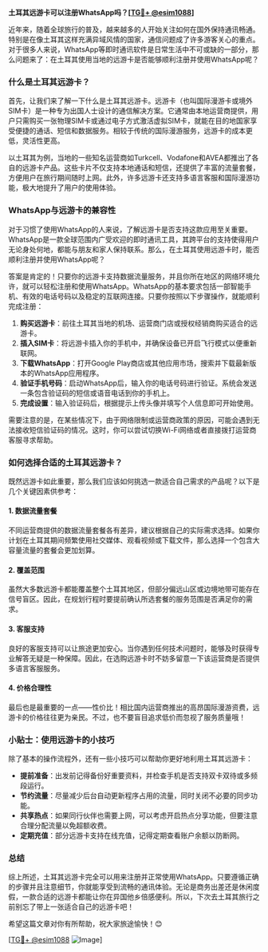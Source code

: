 **土耳其远游卡可以注册WhatsApp吗？[[TG💪+ @esim1088](https://t.me/s/esim1088)]**

近年来，随着全球旅行的普及，越来越多的人开始关注如何在国外保持通讯畅通。特别是在像土耳其这样充满异域风情的国家，通信问题成了许多游客关心的重点。对于很多人来说，WhatsApp等即时通讯软件是日常生活中不可或缺的一部分，那么问题来了：在土耳其使用当地的远游卡是否能够顺利注册并使用WhatsApp呢？

### 什么是土耳其远游卡？

首先，让我们来了解一下什么是土耳其远游卡。远游卡（也叫国际漫游卡或境外SIM卡）是一种专为出国人士设计的通信解决方案。它通常由本地运营商提供，用户只需购买一张物理SIM卡或通过电子方式激活虚拟SIM卡，就能在目的地国家享受便捷的通话、短信和数据服务。相较于传统的国际漫游服务，远游卡的成本更低，灵活性更高。

以土耳其为例，当地的一些知名运营商如Turkcell、Vodafone和AVEA都推出了各自的远游卡产品。这些卡片不仅支持本地通话和短信，还提供了丰富的流量套餐，方便用户在旅行期间随时上网。此外，许多远游卡还支持多语言客服和国际漫游功能，极大地提升了用户的使用体验。

### WhatsApp与远游卡的兼容性

对于习惯了使用WhatsApp的人来说，了解远游卡是否支持这款应用至关重要。WhatsApp是一款全球范围内广受欢迎的即时通讯工具，其跨平台的支持使得用户无论身处何地，都能与朋友和家人保持联系。那么，在土耳其使用远游卡时，能否顺利注册并使用WhatsApp呢？

答案是肯定的！只要你的远游卡支持数据流量服务，并且你所在地区的网络环境允许，就可以轻松注册和使用WhatsApp。WhatsApp的基本要求包括一部智能手机、有效的电话号码以及稳定的互联网连接。只要你按照以下步骤操作，就能顺利完成注册：

1. **购买远游卡**：前往土耳其当地的机场、运营商门店或授权经销商购买适合的远游卡。
2. **插入SIM卡**：将远游卡插入你的手机中，并确保设备已开启飞行模式以便重新联网。
3. **下载WhatsApp**：打开Google Play商店或其他应用市场，搜索并下载最新版本的WhatsApp应用程序。
4. **验证手机号码**：启动WhatsApp后，输入你的电话号码进行验证。系统会发送一条包含验证码的短信或语音电话到你的手机上。
5. **完成设置**：输入验证码后，根据提示上传头像并填写个人信息即可开始使用。

需要注意的是，在某些情况下，由于网络限制或运营商政策的原因，可能会遇到无法接收短信验证码的情况。这时，你可以尝试切换Wi-Fi网络或者直接拨打运营商客服寻求帮助。

### 如何选择合适的土耳其远游卡？

既然远游卡如此重要，那么我们应该如何挑选一款适合自己需求的产品呢？以下是几个关键因素供参考：

#### 1. 数据流量套餐
不同运营商提供的数据流量套餐各有差异，建议根据自己的实际需求选择。如果你计划在土耳其期间频繁使用社交媒体、观看视频或下载文件，那么选择一个包含大容量流量的套餐会更加划算。

#### 2. 覆盖范围
虽然大多数远游卡都能覆盖整个土耳其地区，但部分偏远山区或边境地带可能存在信号盲区。因此，在规划行程时要提前确认所选套餐的服务范围是否满足你的需求。

#### 3. 客服支持
良好的客服支持可以让旅途更加安心。当你遇到任何技术问题时，能够及时获得专业解答无疑是一种保障。因此，在选购远游卡时不妨多留意一下该运营商是否提供多语言客服服务。

#### 4. 价格合理性
最后也是最重要的一点——性价比！相比国内运营商推出的高昂国际漫游资费，远游卡的价格往往更为亲民。不过，也不要盲目追求低价而忽视了服务质量哦！

### 小贴士：使用远游卡的小技巧

除了基本的操作流程外，还有一些小技巧可以帮助你更好地利用土耳其远游卡：

- **提前准备**：出发前记得备份好重要资料，并检查手机是否支持双卡双待或多频段运行。
- **节约流量**：尽量减少后台自动更新程序占用的流量，同时关闭不必要的同步功能。
- **共享热点**：如果同行伙伴也需要上网，可以考虑开启热点分享功能，但要注意合理分配流量以免超额收费。
- **定期充值**：部分远游卡支持在线充值，记得定期查看账户余额以防断网。

### 总结

综上所述，土耳其远游卡完全可以用来注册并正常使用WhatsApp。只要遵循正确的步骤并且注意细节，你就能享受到流畅的通讯体验。无论是商务出差还是休闲度假，一款合适的远游卡都能让你在异国他乡倍感便利。所以，下次去土耳其旅行之前别忘了带上一张适合自己的远游卡吧！

希望这篇文章对你有所帮助，祝大家旅途愉快！😊

[[TG💪+ @esim1088](https://t.me/s/esim1088) ![Image](https://i.postimg.cc/4NQfJmqS/Snipaste-2025-05-13-00-14-12.png)]
